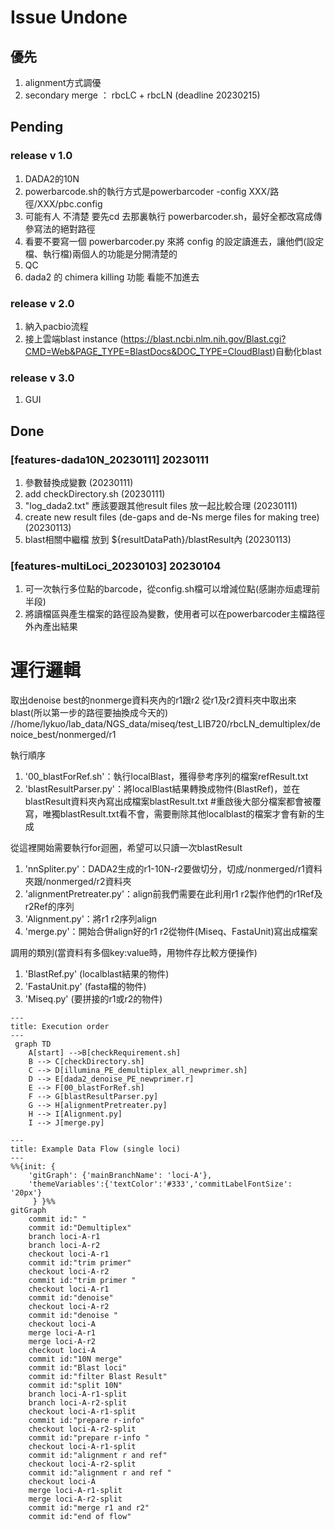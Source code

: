 # Issue Undone

## 優先
1. alignment方式調優 
2. secondary merge ： rbcLC + rbcLN (deadline 20230215)
## Pending

### release v 1.0
1. DADA2的10N
2. powerbarcode.sh的執行方式是powerbarcoder -config XXX/路徑/XXX/pbc.config
3. 可能有人 不清楚 要先cd 去那裏執行 powerbarcoder.sh，最好全都改寫成傳參寫法的絕對路徑
4. 看要不要寫一個 powerbarcoder.py 來將 config 的設定讀進去，讓他們(設定檔、執行檔)兩個人的功能是分開清楚的
5. QC 
6. dada2 的 chimera killing 功能 看能不加進去

### release v 2.0
1. 納入pacbio流程
2. 接上雲端blast instance (https://blast.ncbi.nlm.nih.gov/Blast.cgi?CMD=Web&PAGE_TYPE=BlastDocs&DOC_TYPE=CloudBlast)自動化blast

### release v 3.0
1. GUI


## Done

### [features-dada10N_20230111] 20230111
1. 參數替換成變數 (20230111)
2. add checkDirectory.sh (20230111)
3. "log_dada2.txt" 應該要跟其他result files 放一起比較合理 (20230111)
4. create new result files (de-gaps and de-Ns merge files for making tree) (20230113)
5. blast相關中繼檔 放到 ${resultDataPath}/blastResult內 (20230113)

### [features-multiLoci_20230103] 20230104
1. 可一次執行多位點的barcode，從config.sh檔可以增減位點(感謝亦烜處理前半段)
2. 將讀檔區與產生檔案的路徑設為變數，使用者可以在powerbarcoder主檔路徑外內產出結果



# 運行邏輯
取出denoise best的nonmerge資料夾內的r1跟r2
從r1及r2資料夾中取出來blast(所以第一步的路徑要抽換成今天的)
//home/lykuo/lab_data/NGS_data/miseq/test_LIB720/rbcLN_demultiplex/denoice_best/nonmerged/r1

 執行順序
 1. '00_blastForRef.sh'：執行localBlast，獲得參考序列的檔案refResult.txt
 2. 'blastResultParser.py'：將localBlast結果轉換成物件(BlastRef)，並在blastResult資料夾內寫出成檔案blastResult.txt
        #重啟後大部分檔案都會被覆寫，唯獨blastResult.txt看不會，需要刪除其他localblast的檔案才會有新的生成

 從這裡開始需要執行for迴圈，希望可以只讀一次blastResult
 1. 'nnSpliter.py'：DADA2生成的r1-10N-r2要做切分，切成/nonmerged/r1資料夾跟/nonmerged/r2資料夾
 2. 'alignmentPretreater.py'：align前我們需要在此利用r1 r2製作他們的r1Ref及r2Ref的序列
 3. 'Alignment.py'：將r1 r2序列align
 4. 'merge.py'：開始合併align好的r1 r2從物件(Miseq、FastaUnit)寫出成檔案

 調用的類別(當資料有多個key:value時，用物件存比較方便操作)
 1. 'BlastRef.py' (localblast結果的物件)
 2. 'FastaUnit.py' (fasta檔的物件)
 3. 'Miseq.py' (要拼接的r1或r2的物件)
 
```mermaid
---
title: Execution order
---
 graph TD
    A[start] -->B[checkRequirement.sh]
    B --> C[checkDirectory.sh]
    C --> D[illumina_PE_demultiplex_all_newprimer.sh]
    D --> E[dada2_denoise_PE_newprimer.r]
    E --> F[00_blastForRef.sh]
    F --> G[blastResultParser.py]
    G --> H[alignmentPretreater.py]
    H --> I[Alignment.py]
    I --> J[merge.py]
```


 
```mermaid
---
title: Example Data Flow (single loci)
---
%%{init: {
    'gitGraph': {'mainBranchName': 'loci-A'},
    'themeVariables':{'textColor':'#333','commitLabelFontSize': '20px'}
     } }%%
gitGraph
    commit id:" "
    commit id:"Demultiplex"
    branch loci-A-r1
    branch loci-A-r2
    checkout loci-A-r1
    commit id:"trim primer"
    checkout loci-A-r2
    commit id:"trim primer "
    checkout loci-A-r1
    commit id:"denoise"
    checkout loci-A-r2
    commit id:"denoise "
    checkout loci-A
    merge loci-A-r1
    merge loci-A-r2
    checkout loci-A
    commit id:"10N merge"
    commit id:"Blast loci"
    commit id:"filter Blast Result"
    commit id:"split 10N"
    branch loci-A-r1-split
    branch loci-A-r2-split
    checkout loci-A-r1-split
    commit id:"prepare r-info"
    checkout loci-A-r2-split
    commit id:"prepare r-info "
    checkout loci-A-r1-split
    commit id:"alignment r and ref"
    checkout loci-A-r2-split
    commit id:"alignment r and ref "
    checkout loci-A
    merge loci-A-r1-split
    merge loci-A-r2-split
    commit id:"merge r1 and r2"
    commit id:"end of flow"
```

